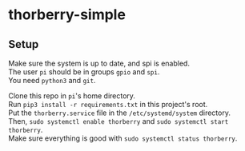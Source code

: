 # thorberry-simple

Setup
---

Make sure the system is up to date, and spi is enabled.  
The user `pi` should be in groups `gpio` and `spi`.  
You need `python3` and `git`.  

Clone this repo in `pi`'s home directory.  
Run `pip3 install -r requirements.txt` in this project's root.  
Put the `thorberry.service` file in the `/etc/systemd/system` directory.  
Then, `sudo systemctl enable thorberry` and `sudo systemctl start thorberry`.  
Make sure everything is good with `sudo systemctl status thorberry`.  
